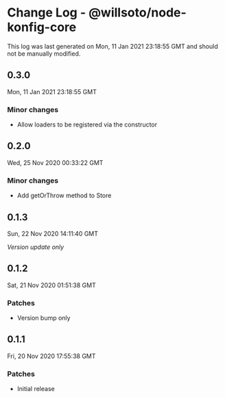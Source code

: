 # Change Log - @willsoto/node-konfig-core

This log was last generated on Mon, 11 Jan 2021 23:18:55 GMT and should not be manually modified.

## 0.3.0
Mon, 11 Jan 2021 23:18:55 GMT

### Minor changes

- Allow loaders to be registered via the constructor

## 0.2.0
Wed, 25 Nov 2020 00:33:22 GMT

### Minor changes

- Add getOrThrow method to Store

## 0.1.3
Sun, 22 Nov 2020 14:11:40 GMT

_Version update only_

## 0.1.2
Sat, 21 Nov 2020 01:51:38 GMT

### Patches

- Version bump only

## 0.1.1
Fri, 20 Nov 2020 17:55:38 GMT

### Patches

- Initial release

